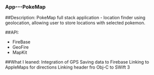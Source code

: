 ### App---PokeMap

##Description: 
PokeMap full stack application - location finder using geolocation, allowing user to store locations with selected pokemon.

##API:
- FireBase
- GeoFire
- MapKit

##What I leaned:
Integration of GPS
Saving data to Firebase
Linking to AppleMaps for directions
Linking header fro Obj-C to SWift 3


